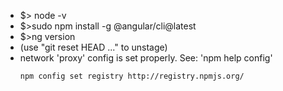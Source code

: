 - $> node -v
- $>sudo npm install -g @angular/cli@latest
- $>ng version
- (use "git reset HEAD <file>..." to unstage)
- network 'proxy' config is set properly.  See: 'npm help config'
  ```
  npm config set registry http://registry.npmjs.org/
  ```
